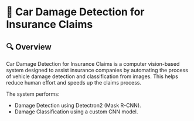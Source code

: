 # 🚗 Car Damage Detection for Insurance Claims

## 🔍 Overview
Car Damage Detection for Insurance Claims is a computer vision-based system designed to assist insurance companies by automating the process of vehicle damage detection and classification from images. This helps reduce human effort and speeds up the claims process.

The system performs:

- Damage Detection using Detectron2 (Mask R-CNN).
- Damage Classification using a custom CNN model.




